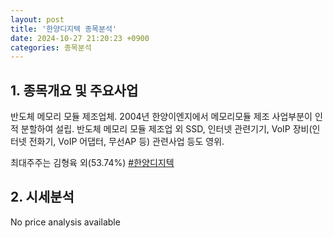 ```yaml
---
layout: post
title: '한양디지텍 종목분석'
date: 2024-10-27 21:20:23 +0900
categories: 종목분석
---
```


## 1. 종목개요 및 주요사업

반도체 메모리 모듈 제조업체. 2004년 한양이엔지에서 메모리모듈 제조 사업부분이 인적 분할하여 설립. 반도체 메모리 모듈 제조업 외 SSD, 인터넷 관련기기, VoIP 장비(인터넷 전화기, VoIP 어댑터, 무선AP 등) 관련사업 등도 영위. 

최대주주는 김형육 외(53.74%)
[#한양디지텍](#)

## 2. 시세분석

No price analysis available
